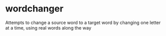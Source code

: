 # wordchanger
Attempts to change a source word to a target word by changing one letter at a time, using real words along the way
